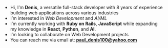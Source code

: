 - Hi, I’m **Denis**, a versatile full-stack developer with 8 years of experience building web applications across various industries
- I’m interested in *Web Development* and *AI/ML*
- I’m currently working with **Ruby on Rails**, **JavaScript** while expanding my knowledge in **React**, **Python**, and **AI**.
- I’m looking to collaborate on Web Development projects
- You can reach me via email at: **paul_denis100@yahoo.com**

<!---
Denis-Paul/Denis-Paul is a ✨ special ✨ repository because its `README.md` (this file) appears on your GitHub profile.
You can click the Preview link to take a look at your changes.
--->
